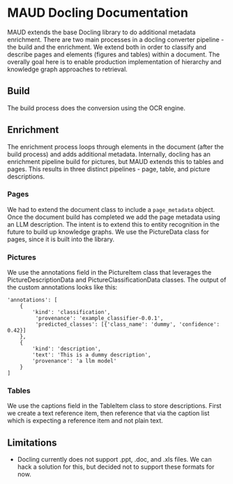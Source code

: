 # MAUD Docling Documentation
MAUD extends the base Docling library to do additional metadata enrichment. There are two main processes in a docling converter pipeline - the build and the enrichment. We extend both in order to classify and describe pages and elements (figures and tables) within a document. The overally goal here is to enable production implementation of hierarchy and knowledge graph approaches to retrieval.

## Build

The build process does the conversion using the OCR engine.

## Enrichment

The enrichment process loops through elements in the document (after the build process) and adds additional metadata. Internally, docling has an enrichment pipeline build for pictures, but MAUD extends this to tables and pages. This results in three distinct pipelines - page, table, and picture descriptions. 

### Pages
We had to extend the document class to include a `page_metadata` object. Once the document build has completed we add the page metadata using an LLM description. The intent is to extend this to entity recognition in the future to build up knowledge graphs. We use the PictureData class for pages, since it is built into the library. 

### Pictures
We use the annotations field in the PictureItem class that leverages the PictureDescriptionData and PictureClassificationData classes. The output of the custom annotations looks like this:

```
'annotations': [
    {
        'kind': 'classification',
         'provenance': 'example_classifier-0.0.1',
         'predicted_classes': [{'class_name': 'dummy', 'confidence': 0.42}]
    },
    {
        'kind': 'description',
        'text': 'This is a dummy description',
        'provenance': 'a llm model'
    }
]
```

### Tables
We use the captions field in the TableItem class to store descriptions. First we create a text reference item, then reference that via the caption list which is expecting a reference item and not plain text.


## Limitations

- Docling currently does not support .ppt, .doc, and .xls files. We can hack a solution for this, but decided not to support these formats for now.